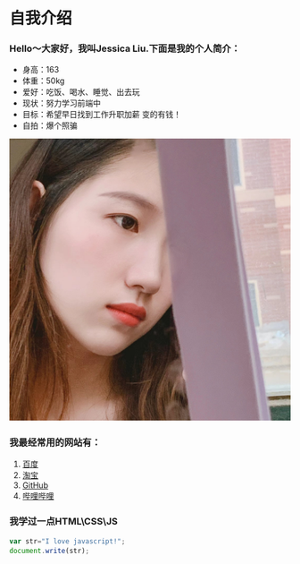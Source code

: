 # 自我介绍

### Hello～大家好，我叫Jessica Liu.下面是我的个人简介：
* 身高：163
* 体重：50kg
* 爱好：吃饭、喝水、睡觉、出去玩
* 现状：努力学习前端中
* 目标：希望早日找到工作升职加薪 变的有钱！
* 自拍：爆个照骗
  
![一张照片](1.jpg)

### 我最经常用的网站有：
1. [百度](https://www.baidu.com)
2. [淘宝](https://www.taobao.com)
3. [GitHub](https://github.com/)
4. [哔哩哔哩](https://www.bilibili.com/)
   


### 我学过一点HTML\CSS\JS

```javascript
var str="I love javascript!";
document.write(str);
```

